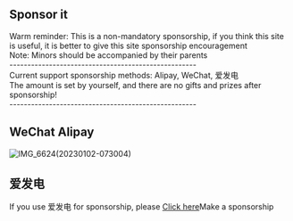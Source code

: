 ## Sponsor it
Warm reminder: This is a non-mandatory sponsorship, if you think this site is useful, it is better to give this site sponsorship encouragement<br>
Note: Minors should be accompanied by their parents<br>
----------------------------------------------------<br>
Current support sponsorship methods: Alipay, WeChat, 爱发电<br>
The amount is set by yourself, and there are no gifts and prizes after sponsorship!<br>
----------------------------------------------------<br>
## WeChat                                       Alipay<br>
![IMG_6624(20230102-073004)](https://user-images.githubusercontent.com/104074660/210193479-864ad6d2-615d-4994-a51f-23f9c44c3ad6.JPG)

## 爱发电<br>
If you use 爱发电 for sponsorship, please [Click here](https://afdian.net/a/biliciyun)Make a sponsorship<br>